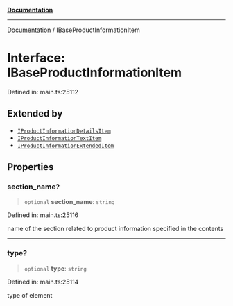 [**Documentation**](../README.md)

***

[Documentation](../README.md) / IBaseProductInformationItem

# Interface: IBaseProductInformationItem

Defined in: main.ts:25112

## Extended by

- [`IProductInformationDetailsItem`](IProductInformationDetailsItem.md)
- [`IProductInformationTextItem`](IProductInformationTextItem.md)
- [`IProductInformationExtendedItem`](IProductInformationExtendedItem.md)

## Properties

### section\_name?

> `optional` **section\_name**: `string`

Defined in: main.ts:25116

name of the section related to product information specified in the contents

***

### type?

> `optional` **type**: `string`

Defined in: main.ts:25114

type of element
